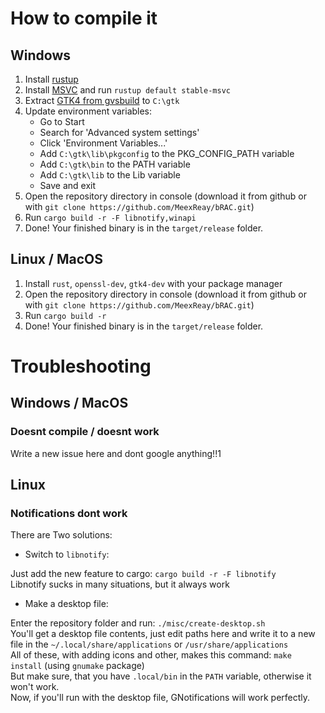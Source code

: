 # How to compile it

## Windows

1. Install [rustup](https://rustup.rs/)
2. Install [MSVC](https://visualstudio.microsoft.com/visual-cpp-build-tools/) and run `rustup default stable-msvc`
3. Extract [GTK4 from gvsbuild](https://github.com/wingtk/gvsbuild/releases/tag/latest) to `C:\gtk` 
4. Update environment variables:
    - Go to Start
    - Search for 'Advanced system settings'
    - Click 'Environment Variables...'
    - Add `C:\gtk\lib\pkgconfig` to the PKG_CONFIG_PATH variable
    - Add `C:\gtk\bin` to the PATH variable
    - Add `C:\gtk\lib` to the Lib variable
    - Save and exit
5. Open the repository directory in console (download it from github or with `git clone https://github.com/MeexReay/bRAC.git`)
6. Run `cargo build -r -F libnotify,winapi`
7. Done! Your finished binary is in the `target/release` folder.

## Linux / MacOS

1. Install `rust`, `openssl-dev`, `gtk4-dev` with your package manager
2. Open the repository directory in console (download it from github or with `git clone https://github.com/MeexReay/bRAC.git`)
3. Run `cargo build -r`
4. Done! Your finished binary is in the `target/release` folder.

# Troubleshooting

## Windows / MacOS

### Doesnt compile / doesnt work

Write a new issue here and dont google anything!!1

## Linux

### Notifications dont work

There are Two solutions:

- Switch to `libnotify`:

Just add the new feature to cargo: `cargo build -r -F libnotify` \
Libnotify sucks in many situations, but it always work

- Make a desktop file:

Enter the repository folder and run: `./misc/create-desktop.sh` \
You'll get a desktop file contents, just edit paths here and write it to a new file in the `~/.local/share/applications` or `/usr/share/applications`\
All of these, with adding icons and other, makes this command: `make install` (using `gnumake` package) \
But make sure, that you have `.local/bin` in the `PATH` variable, otherwise it won't work. \
Now, if you'll run with the desktop file, GNotifications will work perfectly.
